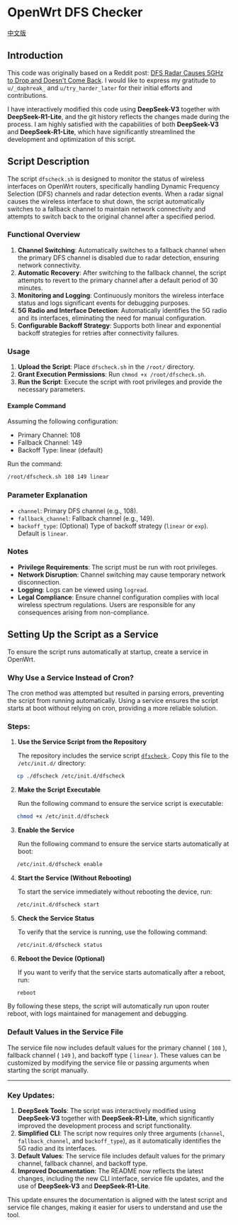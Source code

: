 # OpenWrt DFS Checker

[中文版](README.md)

## Introduction

This code was originally based on a Reddit post: [DFS Radar Causes 5GHz to Drop and Doesn't Come Back](https://www.reddit.com/r/openwrt/comments/rs9pit/dfs_radar_causes_5ghz_to_drop_and_it_doesnt_come/). I would like to express my gratitude to `u/_daphreak_` and `u/try_harder_later` for their initial efforts and contributions.

I have interactively modified this code using **DeepSeek-V3** together with **DeepSeek-R1-Lite**, and the git history reflects the changes made during the process. I am highly satisfied with the capabilities of both **DeepSeek-V3** and **DeepSeek-R1-Lite**, which have significantly streamlined the development and optimization of this script.

## Script Description

The script `dfscheck.sh` is designed to monitor the status of wireless interfaces on OpenWrt routers, specifically handling Dynamic Frequency Selection (DFS) channels and radar detection events. When a radar signal causes the wireless interface to shut down, the script automatically switches to a fallback channel to maintain network connectivity and attempts to switch back to the original channel after a specified period.

### Functional Overview

1. **Channel Switching**: Automatically switches to a fallback channel when the primary DFS channel is disabled due to radar detection, ensuring network connectivity.
2. **Automatic Recovery**: After switching to the fallback channel, the script attempts to revert to the primary channel after a default period of 30 minutes.
3. **Monitoring and Logging**: Continuously monitors the wireless interface status and logs significant events for debugging purposes.
4. **5G Radio and Interface Detection**: Automatically identifies the 5G radio and its interfaces, eliminating the need for manual configuration.
5. **Configurable Backoff Strategy**: Supports both linear and exponential backoff strategies for retries after connectivity failures.

### Usage

1. **Upload the Script**: Place `dfscheck.sh` in the `/root/` directory.
2. **Grant Execution Permissions**: Run `chmod +x /root/dfscheck.sh`.
3. **Run the Script**: Execute the script with root privileges and provide the necessary parameters.

#### Example Command

Assuming the following configuration:
* Primary Channel: 108
* Fallback Channel: 149
* Backoff Type: linear (default)

Run the command:

```sh
/root/dfscheck.sh 108 149 linear
```

### Parameter Explanation

* `channel`: Primary DFS channel (e.g., 108).
* `fallback_channel`: Fallback channel (e.g., 149).
* `backoff_type`: (Optional) Type of backoff strategy (`linear` or `exp`). Default is `linear`.

### Notes

* **Privilege Requirements**: The script must be run with root privileges.
* **Network Disruption**: Channel switching may cause temporary network disconnection.
* **Logging**: Logs can be viewed using `logread`.
* **Legal Compliance**: Ensure channel configuration complies with local wireless spectrum regulations. Users are responsible for any consequences arising from non-compliance.

## Setting Up the Script as a Service

To ensure the script runs automatically at startup, create a service in OpenWrt.

### Why Use a Service Instead of Cron?

The cron method was attempted but resulted in parsing errors, preventing the script from running automatically. Using a service ensures the script starts at boot without relying on cron, providing a more reliable solution.

### Steps:

1. **Use the Service Script from the Repository**

   The repository includes the service script [ `dfscheck` ](./dfscheck). Copy this file to the `/etc/init.d/` directory:

   

```sh
   cp ./dfscheck /etc/init.d/dfscheck
   ```

2. **Make the Script Executable**

   Run the following command to ensure the service script is executable:

   

```sh
   chmod +x /etc/init.d/dfscheck
   ```

3. **Enable the Service**

   Run the following command to ensure the service starts automatically at boot:

   

```sh
   /etc/init.d/dfscheck enable
   ```

4. **Start the Service (Without Rebooting)**

   To start the service immediately without rebooting the device, run:

   

```sh
   /etc/init.d/dfscheck start
   ```

5. **Check the Service Status**

   To verify that the service is running, use the following command:

   

```sh
   /etc/init.d/dfscheck status
   ```

6. **Reboot the Device (Optional)**

   If you want to verify that the service starts automatically after a reboot, run:

   

```sh
   reboot
   ```

By following these steps, the script will automatically run upon router reboot, with logs maintained for management and debugging.

### Default Values in the Service File

The service file now includes default values for the primary channel ( `108` ), fallback channel ( `149` ), and backoff type ( `linear` ). These values can be customized by modifying the service file or passing arguments when starting the script manually.

---

### Key Updates:

1. **DeepSeek Tools**: The script was interactively modified using **DeepSeek-V3** together with **DeepSeek-R1-Lite**, which significantly improved the development process and script functionality.
2. **Simplified CLI**: The script now requires only three arguments (`channel`, `fallback_channel`, and `backoff_type`), as it automatically identifies the 5G radio and its interfaces.
3. **Default Values**: The service file includes default values for the primary channel, fallback channel, and backoff type.
4. **Improved Documentation**: The README now reflects the latest changes, including the new CLI interface, service file updates, and the use of **DeepSeek-V3** and **DeepSeek-R1-Lite**.

This update ensures the documentation is aligned with the latest script and service file changes, making it easier for users to understand and use the tool.
